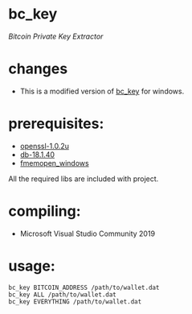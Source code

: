 # bc_key
_Bitcoin Private Key Extractor_

# changes
- This is a modified version of [bc_key](https://github.com/halfinney/bc_key.git) for windows.

# prerequisites:

- [openssl-1.0.2u](https://ftp.openssl.org/source/old/1.0.2/)
- [db-18.1.40](https://www.oracle.com/database/technologies/related/berkeleydb-downloads.html)
- [fmemopen_windows](https://github.com/Arryboom/fmemopen_windows.git)

All the required libs are included with project.
# compiling:

- Microsoft Visual Studio Community 2019 

# usage:
```
bc_key BITCOIN_ADDRESS /path/to/wallet.dat
bc_key ALL /path/to/wallet.dat
bc_key EVERYTHING /path/to/wallet.dat
```
